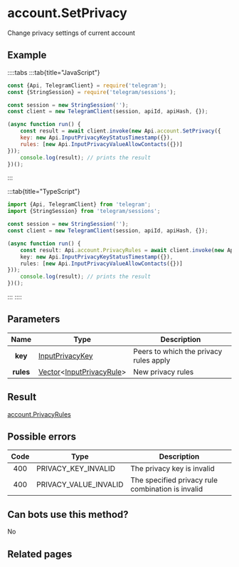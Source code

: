 # account.SetPrivacy

Change privacy settings of current account



## Example

::::tabs
:::tab{title="JavaScript"}
```js
const {Api, TelegramClient} = require('telegram');
const {StringSession} = require('telegram/sessions');

const session = new StringSession('');
const client = new TelegramClient(session, apiId, apiHash, {});

(async function run() {
    const result = await client.invoke(new Api.account.SetPrivacy({
    key: new Api.InputPrivacyKeyStatusTimestamp({}),
    rules: [new Api.InputPrivacyValueAllowContacts({})]
}));
    console.log(result); // prints the result
})();
```
:::

:::tab{title="TypeScript"}
```ts
import {Api, TelegramClient} from 'telegram';
import {StringSession} from 'telegram/sessions';

const session = new StringSession('');
const client = new TelegramClient(session, apiId, apiHash, {});

(async function run() {
    const result: Api.account.PrivacyRules = await client.invoke(new Api.account.SetPrivacy({
    key: new Api.InputPrivacyKeyStatusTimestamp({}),
    rules: [new Api.InputPrivacyValueAllowContacts({})]
}));
    console.log(result); // prints the result
})();
```
:::
::::



## Parameters

| Name | Type | Description |
| :--: | ---- | ----------- |
| **key** | [InputPrivacyKey](https://core.telegram.org/type/InputPrivacyKey) | Peers to which the privacy rules apply 
| **rules** | [Vector](https://core.telegram.org/type/Vector%20t)<[InputPrivacyRule](https://core.telegram.org/type/InputPrivacyRule)> | New privacy rules 


## Result

[account.PrivacyRules](https://core.telegram.org/type/account.PrivacyRules)



## Possible errors

| Code | Type | Description |
| :--: | ---- | ----------- |
| 400 | PRIVACY\_KEY\_INVALID | The privacy key is invalid 
| 400 | PRIVACY\_VALUE\_INVALID | The specified privacy rule combination is invalid 


## Can bots use this method?

No

## Related pages


